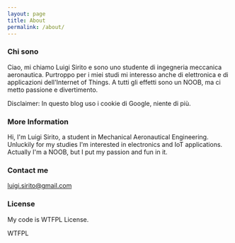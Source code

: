 ```yaml
---
layout: page
title: About
permalink: /about/
---
```

### Chi sono
Ciao, mi chiamo Luigi Sirito e sono uno studente di ingegneria meccanica aeronautica. 
Purtroppo per i miei studi mi interesso anche di elettronica e di applicazioni dell'Internet of Things.
A tutti gli effetti sono un NOOB, ma ci metto passione e divertimento.

Disclaimer:        In questo blog uso i cookie di Google, niente di più.

### More Information

Hi, I'm Luigi Sirito, a student in Mechanical Aeronautical Engineering. Unluckily for my studies I'm interested in electronics and IoT applications. 
Actually I'm a NOOB, but I put my passion and fun in it. 

### Contact me

[luigi.sirito@gmail.com](mailto:luigi.sirito@gmail.com)

### License

My code is WTFPL License.

<a href="http://www.wtfpl.net/"><img
       src="http://www.wtfpl.net/wp-content/uploads/2012/12/wtfpl-badge-4.png"
       width="80" height="15" alt="WTFPL" /></a>